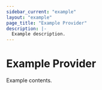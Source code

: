 ```yaml
---
sidebar_current: "example"
layout: "example"
page_title: "Example Provider"
description: |-
  Example description.
---
```


# Example Provider

Example contents.
